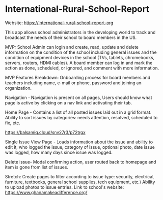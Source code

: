 # International-Rural-School-Report

Website: [https://international-rural-school-report-org](https://international-rural-school-report-org.github.io/International-Rural-School-Report/)

This app allows school administrators in the developing world to track and broadcast the needs of their school to board members in the US.

MVP: School Admin can login and create, read, update and delete information on the condition of the school including general issues and the condition of equipment devices in the school (TVs, tablets, chromebooks, servers, routers, HDMI cables). A board member can log in and mark the action as done, scheduled, or ignored, and comment with more information.

MVP Features Breakdown:
Onboarding process for board members and teachers including name, e-mail or phone, password and joining an organization.

Navigation - Navigation is present on all pages, Users should know what page is active by clicking on a nav link and activating their tab.

Home Page - Contains a list of all posted issues laid out in a grid format. Ability to sort issues by categories: needs attention, resolved, scheduled to fix, etc.

https://balsamiq.cloud/snv27r3/p72trgx


Single Issue View Page - Loads information about the issue and ability to edit it, who logged the issue, category of issue, optional photo, date issue was logged, how many days since issue was logged.

Delete issue- Modal confirming action, user routed back to homepage and item is gone from list of issues.

Stretch: Create pages to filter according to issue type: security, electrical, furniture, textbooks, general school supplies, tech equipment, etc.) Ability to upload photos to issue entries.
Link to school's website: https://www.ghanamakeadifference.org/
